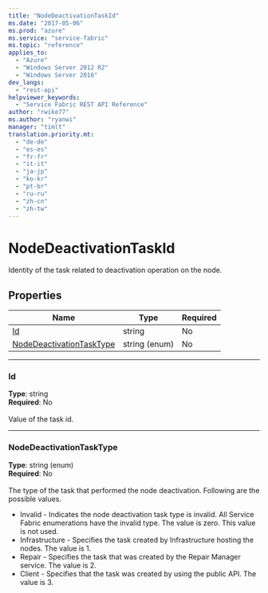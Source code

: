```yaml
---
title: "NodeDeactivationTaskId"
ms.date: "2017-05-06"
ms.prod: "azure"
ms.service: "service-fabric"
ms.topic: "reference"
applies_to: 
  - "Azure"
  - "Windows Server 2012 R2"
  - "Windows Server 2016"
dev_langs: 
  - "rest-api"
helpviewer_keywords: 
  - "Service Fabric REST API Reference"
author: "rwike77"
ms.author: "ryanwi"
manager: "timlt"
translation.priority.mt: 
  - "de-de"
  - "es-es"
  - "fr-fr"
  - "it-it"
  - "ja-jp"
  - "ko-kr"
  - "pt-br"
  - "ru-ru"
  - "zh-cn"
  - "zh-tw"
---
```

# NodeDeactivationTaskId

Identity of the task related to deactivation operation on the node.

## Properties
| Name | Type | Required |
| --- | --- | --- |
| [Id](#id) | string | No |
| [NodeDeactivationTaskType](#nodedeactivationtasktype) | string (enum) | No |

____
### Id
__Type__: string <br/>
__Required__: No<br/>
<br/>
Value of the task id.

____
### NodeDeactivationTaskType
__Type__: string (enum) <br/>
__Required__: No<br/>
<br/>
The type of the task that performed the node deactivation. Following are the possible values.

  - Invalid - Indicates the node deactivation task type is invalid. All Service Fabric enumerations have the invalid type. The value is zero. This value is not used.
  - Infrastructure - Specifies the task created by Infrastructure hosting the nodes. The value is 1.
  - Repair - Specifies the task that was created by the Repair Manager service. The value is 2.
  - Client - Specifies that the task was created by using the public API. The value is 3.

